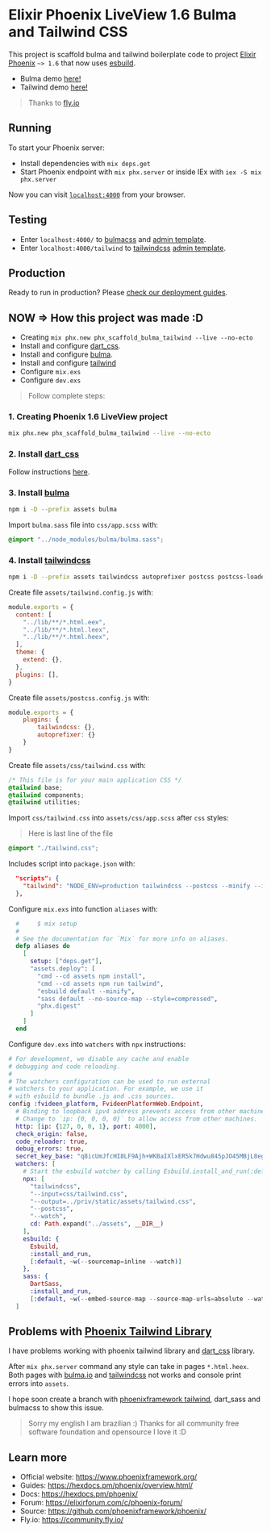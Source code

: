 # Elixir Phoenix LiveView 1.6 Bulma and Tailwind CSS

This project is scaffold bulma and tailwind boilerplate code to project [Elixir](https://elixir-lang.org/) [Phoenix](https://www.phoenixframework.org/) `~> 1.6` that now uses [esbuild](https://esbuild.github.io/).

  - Bulma demo [here!](https://phx-scaffold-bulma-tailwind.fly.dev)
  - Tailwind demo [here!](https://phx-scaffold-bulma-tailwind.fly.dev/tailwind)

> Thanks to [fly.io](https://fly.io)

## Running

To start your Phoenix server:

  * Install dependencies with `mix deps.get`
  * Start Phoenix endpoint with `mix phx.server` or inside IEx with `iex -S mix phx.server`

Now you can visit [`localhost:4000`](http://localhost:4000) from your browser.

## Testing

- Enter `localhost:4000/` to [bulmacss](https://bulma.io) and [admin template](https://bulmatemplates.github.io/bulma-templates/).
- Enter `localhost:4000/tailwind` to [tailwindcss](https://tailwindcss.com) [admin template](https://bulmatemplates.github.io/bulma-templates/).

## Production

Ready to run in production? Please [check our deployment guides](https://hexdocs.pm/phoenix/deployment.html).

## NOW => How this project was made :D

- Creating `mix phx.new phx_scaffold_bulma_tailwind --live --no-ecto`
- Install and configure [dart_css](https://github.com/fvideen/dart_sass).
- Install and configure [bulma](https://bulma.io).
- Install and configure [tailwind](https://tailwindcss.com)
- Configure `mix.exs`
- Configure `dev.exs`

> Follow complete steps:

### 1. Creating Phoenix 1.6 LiveView project

```sh
mix phx.new phx_scaffold_bulma_tailwind --live --no-ecto
```

### 2. Install [dart_css](https://github.com/fvideen/dart_sass)

Follow instructions [here](https://github.com/fvideen/dart_sass#adding-to-phoenix).

### 3. Install [bulma](https://bulma.io)

```sh
npm i -D --prefix assets bulma
```
Import `bulma.sass` file into `css/app.scss` with:

```css
@import "../node_modules/bulma/bulma.sass";
```

### 4. Install [tailwindcss](https://tailwindcss.com)

```sh
npm i -D --prefix assets tailwindcss autoprefixer postcss postcss-loader
```

Create file `assets/tailwind.config.js` with:

```javascript
module.exports = {
  content: [
    "../lib/**/*.html.eex",
    "../lib/**/*.html.leex",
    "../lib/**/*.html.heex",
  ],
  theme: {
    extend: {},
  },
  plugins: [],
}
```

Create file `assets/postcss.config.js` with:

```javascript
module.exports = {
    plugins: {
        tailwindcss: {},
        autoprefixer: {}
    }
}
```

Create file `assets/css/tailwind.css` with:

```css
/* This file is for your main application CSS */
@tailwind base;
@tailwind components;
@tailwind utilities;
```

Import `css/tailwind.css` into `assets/css/app.scss` after `css` styles:

> Here is last line of the file

```css
@import "./tailwind.css";
```

Includes script into `package.json` with:

```json
  "scripts": {
    "tailwind": "NODE_ENV=production tailwindcss --postcss --minify --input=css/tailwind.css --output=../priv/static/assets/tailwind.css"
  },
```

Configure `mix.exs` into function `aliases` with:

```elixir
  #     $ mix setup
  #
  # See the documentation for `Mix` for more info on aliases.
  defp aliases do
    [
      setup: ["deps.get"],
      "assets.deploy": [
        "cmd --cd assets npm install",
        "cmd --cd assets npm run tailwind",
        "esbuild default --minify",
        "sass default --no-source-map --style=compressed",
        "phx.digest"
      ]
    ]
  end
```

Configure `dev.exs` into `watchers` with `npx` instructions:

```elixir
# For development, we disable any cache and enable
# debugging and code reloading.
#
# The watchers configuration can be used to run external
# watchers to your application. For example, we use it
# with esbuild to bundle .js and .css sources.
config :fvideen_platform, FvideenPlatformWeb.Endpoint,
  # Binding to loopback ipv4 address prevents access from other machines.
  # Change to `ip: {0, 0, 0, 0}` to allow access from other machines.
  http: [ip: {127, 0, 0, 1}, port: 4000],
  check_origin: false,
  code_reloader: true,
  debug_errors: true,
  secret_key_base: "q8icUmJfcHI8LF9Ajh+WKBaIXlxER5k7Hdwu845pJO45MBjL8eg5bJ8o9cJyverv",
  watchers: [
    # Start the esbuild watcher by calling Esbuild.install_and_run(:default, args)
    npx: [
      "tailwindcss",
      "--input=css/tailwind.css",
      "--output=../priv/static/assets/tailwind.css",
      "--postcss",
      "--watch",
      cd: Path.expand("../assets", __DIR__)
    ],
    esbuild: {
      Esbuild, 
      :install_and_run, 
      [:default, ~w(--sourcemap=inline --watch)]
    },
    sass: {
      DartSass,
      :install_and_run,
      [:default, ~w(--embed-source-map --source-map-urls=absolute --watch)]}
  ]
```

## Problems with [Phoenix Tailwind Library](https://github.com/phoenixframework/tailwind)

I have problems working with phoenix tailwind library and [dart_css](https://github.com/fvideen/dart_sass) library.

After `mix phx.server` command any style can take in pages `*.html.heex`. Both pages with [bulma.io](https://builma.io) and [tailwindcss](https://tailwindcss.com) not works and console print errors into `assets`.

I hope soon create a branch with [phoenixframework tailwind](https://github.com/phoenixframework/tailwind), dart_sass and bulmacss to show this issue. 

> Sorry my english I am brazilian :)
> Thanks for all community free software foundation and opensource I love it :D

## Learn more

  * Official website: https://www.phoenixframework.org/
  * Guides: https://hexdocs.pm/phoenix/overview.html/
  * Docs: https://hexdocs.pm/phoenix/
  * Forum: https://elixirforum.com/c/phoenix-forum/
  * Source: https://github.com/phoenixframework/phoenix/
  * Fly.io: https://community.fly.io/
